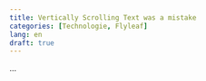 ```yaml
---
title: Vertically Scrolling Text was a mistake
categories: [Technologie, Flyleaf]
lang: en
draft: true
---
```


...
